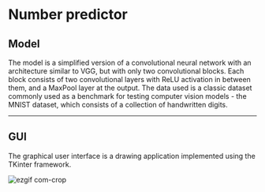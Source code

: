# Number predictor

## Model


The model is a simplified version of a convolutional neural network with an architecture similar to VGG, but with only two convolutional blocks. Each block consists of two convolutional layers with ReLU activation in between them, and a MaxPool layer at the output. The data used is a classic dataset commonly used as a benchmark for testing computer vision models - the MNIST dataset, which consists of a collection of handwritten digits.

---

## GUI 

The graphical user interface is a drawing application implemented using the TKinter framework.

![ezgif com-crop](https://github.com/Rost-Korol/number_predictor/assets/91683515/0ac29382-065b-42ae-8150-04326cd35c40)
